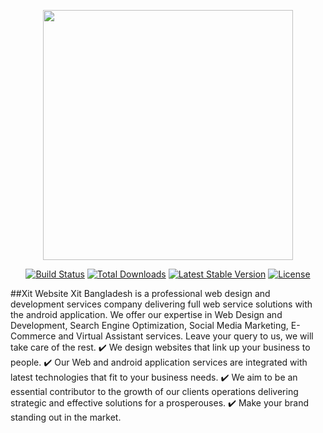 <p align="center"><a href="https://laravel.com" target="_blank"><img src="https://raw.githubusercontent.com/laravel/art/master/logo-lockup/5%20SVG/2%20CMYK/1%20Full%20Color/laravel-logolockup-cmyk-red.svg" width="400"></a></p>

<p align="center">
<a href="https://travis-ci.org/laravel/framework"><img src="https://travis-ci.org/laravel/framework.svg" alt="Build Status"></a>
<a href="https://packagist.org/packages/laravel/framework"><img src="https://poser.pugx.org/laravel/framework/d/total.svg" alt="Total Downloads"></a>
<a href="https://packagist.org/packages/laravel/framework"><img src="https://poser.pugx.org/laravel/framework/v/stable.svg" alt="Latest Stable Version"></a>
<a href="https://packagist.org/packages/laravel/framework"><img src="https://poser.pugx.org/laravel/framework/license.svg" alt="License"></a>
</p>

##Xit Website
Xit Bangladesh is a professional web design and development services company delivering full web service solutions with the android application. We offer our expertise in Web Design and Development, Search Engine Optimization, Social Media Marketing, E-Commerce and Virtual Assistant services.
Leave your query to us, we will take care of the rest.
:heavy_check_mark: We design websites that link up your business to people.
:heavy_check_mark: Our Web and android application services are integrated with latest technologies that fit to your business needs.
:heavy_check_mark: We aim to be an essential contributor to the growth of our clients operations delivering strategic and effective solutions for a prosperouses.
:heavy_check_mark: Make your brand standing out in the market.
